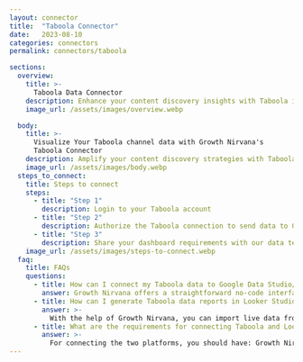 ```yaml
---
layout: connector
title:  "Taboola Connector"
date:   2023-08-10
categories: connectors
permalink: connectors/taboola

sections:
  overview:
    title: >-
      Taboola Data Connector
    description: Enhance your content discovery insights with Taboola integration. Seamlessly merge content discovery data from Taboola with Looker Studio's analytical capabilities, unlocking insights that shape content strategies, audience engagement, and operational excellence.
    image_url: /assets/images/overview.webp

  body:
    title: >-
      Visualize Your Taboola channel data with Growth Nirvana's
      Taboola Connector
    description: Amplify your content discovery strategies with Taboola insights integrated into Looker Studio.
    image_url: /assets/images/body.webp
  steps_to_connect:
    title: Steps to connect
    steps:
      - title: "Step 1"
        description: Login to your Taboola account
      - title: "Step 2"
        description: Authorize the Taboola connection to send data to Growth Nirvana
      - title: "Step 3"
        description: Share your dashboard requirements with our data team. We will build the report for you.
    image_url: /assets/images/steps-to-connect.webp
  faq:
    title: FAQs
    questions:
      - title: How can I connect my Taboola data to Google Data Studio/Looker Studio?
        answer: Growth Nirvana offers a straightforward no-code interface to connect to Taboola data sources.
      - title: How can I generate Taboola data reports in Looker Studio?
        answer: >-
          With the help of Growth Nirvana, you can import live data from Taboola into Looker Studio. These data can be viewed in charts, tables, and dashboards to generate branded reports that can be shared instantly.
      - title: What are the requirements for connecting Taboola and Looker Studio?
        answer: >-
          For connecting the two platforms, you should have: Growth Nirvana Account and Taboola Ads Account
---
```

